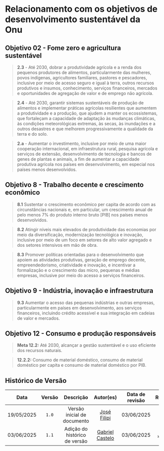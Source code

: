 # Relacionamento com os objetivos de desenvolvimento sustentável da Onu

## Objetivo 02 - Fome zero e agricultura sustentável

> **2.3** - Até 2030, dobrar a produtividade agrícola e a renda dos pequenos produtores de alimentos, particularmente das mulheres, povos indígenas, agricultores familiares, pastores e pescadores, inclusive por meio de acesso seguro e igual à terra, outros recursos produtivos e insumos, conhecimento, serviços financeiros, mercados e oportunidades de agregação de valor e de emprego não agrícola.

> **2.4** - Até 2030, garantir sistemas sustentáveis de produção de alimentos e implementar práticas agrícolas resilientes que aumentem a produtividade e a produção, que ajudem a manter os ecossistemas, que fortaleçam a capacidade de adaptação às mudanças climáticas, às condições meteorológicas extremas, às secas, às inundações e a outros desastres e que melhorem progressivamente a qualidade da terra e do solo.

> **2.a** - Aumentar o investimento, inclusive por meio de uma maior cooperação internacional, em infraestrutura rural, pesquisa agrícola e serviços de extensão, desenvolvimento de tecnologia e bancos de genes de plantas e animais, a fim de aumentar a capacidade produtiva agrícola nos países em desenvolvimento, em especial nos países menos desenvolvidos.

## Objetivo 8 - Trabalho decente e crescimento econômico

> **8.1** Sustentar o crescimento econômico per capita de acordo com as circunstâncias nacionais e, em particular, um crescimento anual de pelo menos 7% do produto interno bruto [PIB] nos países menos desenvolvidos.

> **8.2** Atingir níveis mais elevados de produtividade das economias por meio da diversificação, modernização tecnológica e inovação, inclusive por meio de um foco em setores de alto valor agregado e dos setores intensivos em mão de obra.

> **8.3** Promover políticas orientadas para o desenvolvimento que apoiem as atividades produtivas, geração de emprego decente, empreendedorismo, criatividade e inovação, e incentivar a formalização e o crescimento das micro, pequenas e médias empresas, inclusive por meio do acesso a serviços financeiros.

## Objetivo 9 - Indústria, inovação e infraestrutura

> **9.3** Aumentar o acesso das pequenas indústrias e outras empresas, particularmente em países em desenvolvimento, aos serviços financeiros, incluindo crédito acessível e sua integração em cadeias de valor e mercados.

## Objetivo 12 - Consumo e produção responsáveis

> **Meta 12.2:** Até 2030, alcançar a gestão sustentável e o uso eficiente dos recursos naturais.

> **12.2.2:** Consumo de material doméstico, consumo de material doméstico per capita e consumo de material doméstico por PIB.

## Histórico de Versão

| Data | Versão | Descrição | Autor(es) | Data de revisão | Revisor(es) |
| :-: | :-: | :-: | :-: | :-: | :-: |
| 19/05/2025 | `1.0`  | Versão inicial de documento | [José Filipi](https://github.com/JoseFilipi) | 03/06/2025 | [Gabriel Castelo](https://github.com/GabrielCastelo-31) |
| 03/06/2025 | `1.1`  | Adição do histórico de versão | [Gabriel Castelo](https://github.com/GabrielCastelo-31) | 03/06/2025 | [José Filipi](https://github.com/JoseFilipi) |

